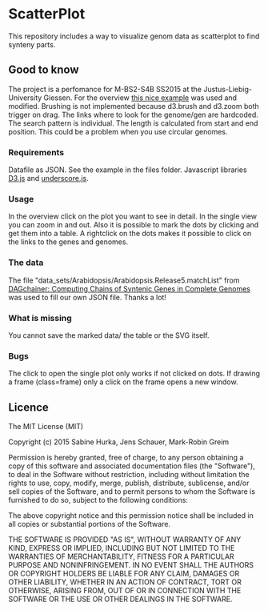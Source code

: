 # ScatterPlot
This repository includes a way to visualize genom data as scatterplot to find synteny parts.

## Good to know
The project is a perfomance for M-BS2-S4B SS2015 at the Justus-Liebig-University Giessen. For the overview [this nice example](http://bl.ocks.org/mbostock/3213173) was used and modified. Brushing is not implemented because d3.brush and d3.zoom both trigger on drag. The links where to look for the genome/gen are hardcoded. The search pattern is individual. The length is calculated from start and end position. This could be a problem when you use circular genomes.

### Requirements
Datafile as JSON. See the example in the files folder. Javascript libraries [D3.js](http://d3js.org) and [underscore.js](http://underscorejs.org).
 
### Usage
In the overview click on the plot you want to see in detail. In the single view you can zoom in and out. Also it is possible to mark the dots by clicking and get them into a table. A rightclick on the dots makes it possible to click on the links to the genes and genomes.
 
### The data
The file "data_sets/Arabidopsis/Arabidopsis.Release5.matchList" from [DAGchainer: Computing Chains of Syntenic Genes in Complete Genomes](http://dagchainer.sourceforge.net/) was used to fill our own JSON file. Thanks a lot!

### What is missing
You cannot save the marked data/ the table or the SVG itself.

### Bugs
The click to open the single plot only works if not clicked on dots. If drawing a frame (class=frame) only a click on the frame opens a new window.

## Licence
The MIT License (MIT)

Copyright (c) 2015 Sabine Hurka, Jens Schauer, Mark-Robin Greim

Permission is hereby granted, free of charge, to any person obtaining a copy
of this software and associated documentation files (the "Software"), to deal
in the Software without restriction, including without limitation the rights
to use, copy, modify, merge, publish, distribute, sublicense, and/or sell
copies of the Software, and to permit persons to whom the Software is
furnished to do so, subject to the following conditions:

The above copyright notice and this permission notice shall be included in all
copies or substantial portions of the Software.

THE SOFTWARE IS PROVIDED "AS IS", WITHOUT WARRANTY OF ANY KIND, EXPRESS OR
IMPLIED, INCLUDING BUT NOT LIMITED TO THE WARRANTIES OF MERCHANTABILITY,
FITNESS FOR A PARTICULAR PURPOSE AND NONINFRINGEMENT. IN NO EVENT SHALL THE
AUTHORS OR COPYRIGHT HOLDERS BE LIABLE FOR ANY CLAIM, DAMAGES OR OTHER
LIABILITY, WHETHER IN AN ACTION OF CONTRACT, TORT OR OTHERWISE, ARISING FROM,
OUT OF OR IN CONNECTION WITH THE SOFTWARE OR THE USE OR OTHER DEALINGS IN THE
SOFTWARE.
